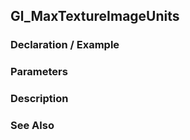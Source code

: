 ## Gl_MaxTextureImageUnits

### Declaration / Example

### Parameters

### Description

### See Also
